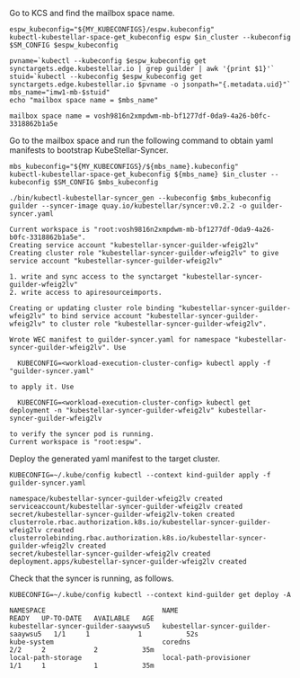 <!--kubestellar-syncer-0-deploy-guilder-start-->
Go to KCS and find the mailbox space name.
```shell
espw_kubeconfig="${MY_KUBECONFIGS}/espw.kubeconfig"
kubectl-kubestellar-space-get_kubeconfig espw $in_cluster --kubeconfig $SM_CONFIG $espw_kubeconfig

pvname=`kubectl --kubeconfig $espw_kubeconfig get synctargets.edge.kubestellar.io | grep guilder | awk '{print $1}'`
stuid=`kubectl --kubeconfig $espw_kubeconfig get synctargets.edge.kubestellar.io $pvname -o jsonpath="{.metadata.uid}"`
mbs_name="imw1-mb-$stuid"
echo "mailbox space name = $mbs_name"
```

``` { .bash .no-copy }
mailbox space name = vosh9816n2xmpdwm-mb-bf1277df-0da9-4a26-b0fc-3318862b1a5e
```

Go to the mailbox space and run the following command to obtain yaml manifests to bootstrap KubeStellar-Syncer.
```shell
mbs_kubeconfig="${MY_KUBECONFIGS}/${mbs_name}.kubeconfig"
kubectl-kubestellar-space-get_kubeconfig ${mbs_name} $in_cluster --kubeconfig $SM_CONFIG $mbs_kubeconfig

./bin/kubectl-kubestellar-syncer_gen --kubeconfig $mbs_kubeconfig guilder --syncer-image quay.io/kubestellar/syncer:v0.2.2 -o guilder-syncer.yaml
```
``` { .bash .no-copy }
Current workspace is "root:vosh9816n2xmpdwm-mb-bf1277df-0da9-4a26-b0fc-3318862b1a5e".
Creating service account "kubestellar-syncer-guilder-wfeig2lv"
Creating cluster role "kubestellar-syncer-guilder-wfeig2lv" to give service account "kubestellar-syncer-guilder-wfeig2lv"

1. write and sync access to the synctarget "kubestellar-syncer-guilder-wfeig2lv"
2. write access to apiresourceimports.

Creating or updating cluster role binding "kubestellar-syncer-guilder-wfeig2lv" to bind service account "kubestellar-syncer-guilder-wfeig2lv" to cluster role "kubestellar-syncer-guilder-wfeig2lv".

Wrote WEC manifest to guilder-syncer.yaml for namespace "kubestellar-syncer-guilder-wfeig2lv". Use

  KUBECONFIG=<workload-execution-cluster-config> kubectl apply -f "guilder-syncer.yaml"

to apply it. Use

  KUBECONFIG=<workload-execution-cluster-config> kubectl get deployment -n "kubestellar-syncer-guilder-wfeig2lv" kubestellar-syncer-guilder-wfeig2lv

to verify the syncer pod is running.
Current workspace is "root:espw".
```

Deploy the generated yaml manifest to the target cluster.
```shell
KUBECONFIG=~/.kube/config kubectl --context kind-guilder apply -f guilder-syncer.yaml
```
``` { .bash .no-copy }
namespace/kubestellar-syncer-guilder-wfeig2lv created
serviceaccount/kubestellar-syncer-guilder-wfeig2lv created
secret/kubestellar-syncer-guilder-wfeig2lv-token created
clusterrole.rbac.authorization.k8s.io/kubestellar-syncer-guilder-wfeig2lv created
clusterrolebinding.rbac.authorization.k8s.io/kubestellar-syncer-guilder-wfeig2lv created
secret/kubestellar-syncer-guilder-wfeig2lv created
deployment.apps/kubestellar-syncer-guilder-wfeig2lv created
```
    
Check that the syncer is running, as follows.
```shell
KUBECONFIG=~/.kube/config kubectl --context kind-guilder get deploy -A
```
``` { .bash .no-copy }
NAMESPACE                             NAME                                  READY   UP-TO-DATE   AVAILABLE   AGE
kubestellar-syncer-guilder-saaywsu5   kubestellar-syncer-guilder-saaywsu5   1/1     1            1           52s
kube-system                           coredns                               2/2     2            2           35m
local-path-storage                    local-path-provisioner                1/1     1            1           35m
```

<!--kubestellar-syncer-0-deploy-guilder-end-->
